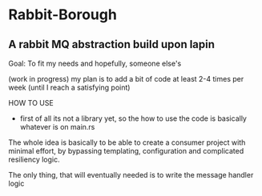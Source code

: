# Rabbit-Borough
## A rabbit MQ abstraction build upon lapin

Goal: To fit my needs and hopefully, someone else's

(work in progress) my plan is to add a bit of code at least 2-4 times per week (until I reach a satisfying point)

HOW TO USE

* first of all its not a library yet, so the how to use the code is basically whatever is on main.rs

The whole idea is basically to be able to create a consumer project with minimal effort, by bypassing templating, configuration and complicated resiliency logic. 

The only thing, that will eventually needed is to write the message handler logic 